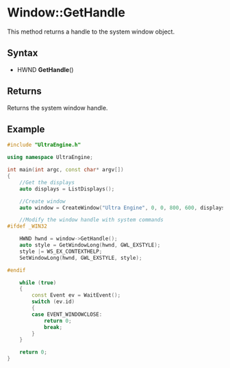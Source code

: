 # Window::GetHandle

This method returns a handle to the system window object.

## Syntax

- HWND **GetHandle**()

## Returns

Returns the system window handle.

## Example

```c++
#include "UltraEngine.h"

using namespace UltraEngine;

int main(int argc, const char* argv[])
{
    //Get the displays
    auto displays = ListDisplays();

    //Create window
    auto window = CreateWindow("Ultra Engine", 0, 0, 800, 600, displays[0], WINDOW_TITLEBAR);

    //Modify the window handle with system commands
#ifdef _WIN32

    HWND hwnd = window->GetHandle();
    auto style = GetWindowLong(hwnd, GWL_EXSTYLE);
    style |= WS_EX_CONTEXTHELP;
    SetWindowLong(hwnd, GWL_EXSTYLE, style);

#endif

    while (true)
    {
        const Event ev = WaitEvent();
        switch (ev.id)
        {
        case EVENT_WINDOWCLOSE:
            return 0;
            break;
        }
    }

    return 0;
}
```
